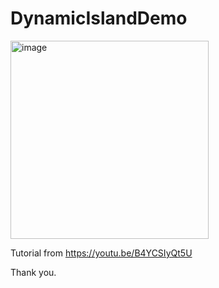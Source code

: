 # DynamicIslandDemo

<img width="317" alt="image" src="https://user-images.githubusercontent.com/3993516/189564877-97e4329f-3203-4542-9112-efb466faf59f.png">

Tutorial from https://youtu.be/B4YCSIyQt5U

Thank you.

